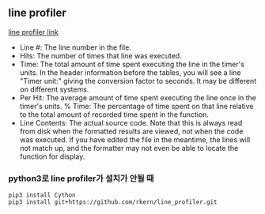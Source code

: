 
## line profiler

[line profiler link](https://github.com/rkern/line_profiler)

- Line #: The line number in the file.
- Hits: The number of times that line was executed.
- Time: The total amount of time spent executing the line in the timer's units. In the header information before the tables, you will see a line "Timer unit:" giving the conversion factor to seconds. It may be different on different systems.
- Per Hit: The average amount of time spent executing the line once in the timer's units.
% Time: The percentage of time spent on that line relative to the total amount of recorded time spent in the function.
- Line Contents: The actual source code. Note that this is always read from disk when the formatted results are viewed, not when the code was executed. If you have edited the file in the meantime, the lines will not match up, and the formatter may not even be able to locate the function for display.

### python3로 line profiler가 설치가 안될 때

```
pip3 install Cython
pip3 install git+https://github.com/rkern/line_profiler.git
```
